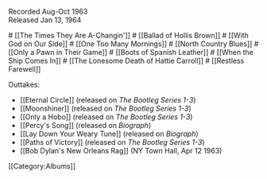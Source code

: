 <p class="recdate">Recorded Aug-Oct 1963<br>
Released Jan 13, 1964</p>
# [[The Times They Are A-Changin']]
# [[Ballad of Hollis Brown]]
# [[With God on Our Side]]
# [[One Too Many Mornings]]
# [[North Country Blues]]
# [[Only a Pawn in Their Game]]
# [[Boots of Spanish Leather]]
# [[When the Ship Comes In]]
# [[The Lonesome Death of Hattie Carroll]]
# [[Restless Farewell]]

Outtakes:

* [[Eternal Circle]] (released on <em>The Bootleg Series 1-3</em>)
* [[Moonshiner]] (released on <em>The Bootleg Series 1-3</em>)
* [[Only a Hobo]] (released on <em>The Bootleg Series 1-3</em>)
* [[Percy's Song]] (released on <em>Biograph</em>)
* [[Lay Down Your Weary Tune]] (released on <em>Biograph</em>)
* [[Paths of Victory]] (released on <em>The Bootleg Series 1-3</em>)
* [[Bob Dylan's New Orleans Rag]] (NY Town Hall, Apr 12 1963)



[[Category:Albums]]